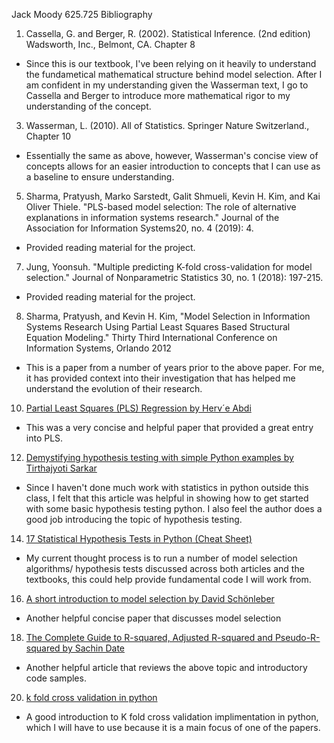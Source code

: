 Jack Moody 625.725 Bibliography 
1. Cassella, G. and Berger, R. (2002). Statistical Inference. (2nd edition) Wadsworth, Inc., Belmont, CA. Chapter 8
  - Since this is our textbook, I've been relying on it heavily to understand the fundametical mathematical structure behind model selection. After I am confident in my understanding given the Wasserman text, I go to Cassella and Berger to introduce more mathematical rigor to my understanding of the concept. 
3.  Wasserman, L. (2010). All of Statistics. Springer Nature Switzerland., Chapter 10
  - Essentially the same as above, however, Wasserman's concise view of concepts allows for an easier introduction to concepts that I can use as a baseline to ensure understanding. 
5.  Sharma, Pratyush, Marko Sarstedt, Galit Shmueli, Kevin H. Kim, and Kai Oliver Thiele. "PLS-based model selection: The role of alternative explanations in information systems research." Journal of the Association for Information Systems20, no. 4 (2019): 4.
  - Provided reading material for the project.
7.   Jung, Yoonsuh. "Multiple predicting K-fold cross-validation for model selection." Journal of Nonparametric Statistics 30, no. 1 (2018): 197-215.
  - Provided reading material for the project. 
8. Sharma, Pratyush, and Kevin H. Kim, "Model Selection in Information Systems Research Using Partial Least Squares Based Structural Equation Modeling." Thirty Third International Conference on Information Systems, Orlando 2012
  - This is a paper from a number of years prior to the above paper. For me, it has provided context into their investigation that has helped me understand the evolution of their research. 
10. [Partial Least Squares (PLS) Regression by Herv´e Abdi](chrome-extension://efaidnbmnnnibpcajpcglclefindmkaj/https://personal.utdallas.edu/~herve/Abdi-PLS-pretty.pdf)
  - This was a very concise and helpful paper that provided a great entry into PLS. 
12. [Demystifying hypothesis testing with simple Python examples by Tirthajyoti Sarkar](https://towardsdatascience.com/demystifying-hypothesis-testing-with-simple-python-examples-4997ad3c5294)
  - Since I haven't done much work with statistics in python outside this class, I felt that this article was helpful in showing how to get started with some basic hypothesis testing python. I also feel the author does a good job introducing the topic of hypothesis testing. 
14. [17 Statistical Hypothesis Tests in Python (Cheat Sheet)](https://machinelearningmastery.com/statistical-hypothesis-tests-in-python-cheat-sheet/)
  - My current thought process is to run a number of model selection algorithms/ hypothesis tests discussed across both articles and the textbooks, this could help provide fundamental code I will work from. 
16. [A short introduction to model selection by David Schönleber](https://towardsdatascience.com/a-short-introduction-to-model-selection-bb1bb9c73376)
  - Another helpful concise paper that discusses model selection
18. [The Complete Guide to R-squared, Adjusted R-squared and Pseudo-R-squared by Sachin Date](https://towardsdatascience.com/the-complete-guide-to-r-squared-adjusted-r-squared-and-pseudo-r-squared-4136650fc06c)
  - Another helpful article that reviews the above topic and introductory code samples. 
20. [k fold cross validation in python](https://www.askpython.com/python/examples/k-fold-cross-validation)
  - A good introduction to K fold cross validation implimentation in python, which I will have to use because it is a main focus of one of the papers. 

